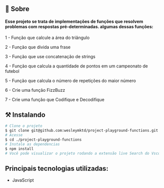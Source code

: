 ## 🧐 Sobre

<h4 align="left"> 
	Esse projeto se trata de implementações de funções que resolvem problemas com respostas pré-determinadas.
  algumas dessas funções:
</h4>
1 - Função que calcule a área do triângulo

2 - Função que divida uma frase

3 - Função que use concatenação de strings

4 - Função que calcula a quantidade de pontos em um campeonato de futebol

5 - Função que calcula o número de repetições do maior número

6 - Crie uma função FizzBuzz

7 - Crie uma função que Codifique e Decodifique

## ⚒ Instalando <a name = "installing"></a>

```bash
# Clone o projeto
$ git clone git@github.com:wesleymktd/project-playground-functions.git
# Acesse
$ cd ./project-playground-functions
# Instale as dependencias
$ npm install
# Você pode visualizar o projeto rodando a extensão live Search do Vscode no arquivo index.html

```
  
## Principais tecnologias utilizadas:
- JavaScript

